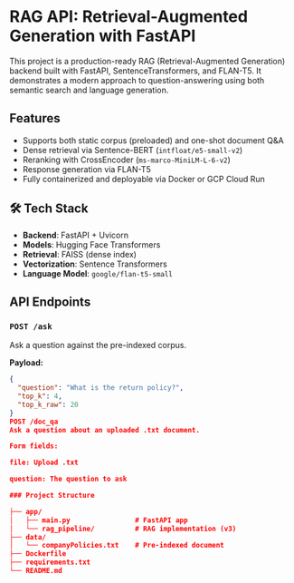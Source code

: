 # RAG API: Retrieval-Augmented Generation with FastAPI

This project is a production-ready RAG (Retrieval-Augmented Generation) backend built with FastAPI, SentenceTransformers, and FLAN-T5. It demonstrates a modern approach to question-answering using both semantic search and language generation.

## Features

- Supports both static corpus (preloaded) and one-shot document Q&A
- Dense retrieval via Sentence-BERT (`intfloat/e5-small-v2`)
- Reranking with CrossEncoder (`ms-marco-MiniLM-L-6-v2`)
- Response generation via FLAN-T5
- Fully containerized and deployable via Docker or GCP Cloud Run

## 🛠️ Tech Stack

- **Backend**: FastAPI + Uvicorn
- **Models**: Hugging Face Transformers
- **Retrieval**: FAISS (dense index)
- **Vectorization**: Sentence Transformers
- **Language Model**: `google/flan-t5-small`

## API Endpoints

### `POST /ask`

Ask a question against the pre-indexed corpus.

**Payload:**

```json
{
  "question": "What is the return policy?",
  "top_k": 4,
  "top_k_raw": 20
}
POST /doc_qa
Ask a question about an uploaded .txt document.

Form fields:

file: Upload .txt

question: The question to ask

### Project Structure

├── app/
│   ├── main.py                # FastAPI app
│   └── rag_pipeline/          # RAG implementation (v3)
├── data/
│   └── companyPolicies.txt    # Pre-indexed document
├── Dockerfile
├── requirements.txt
└── README.md
```
